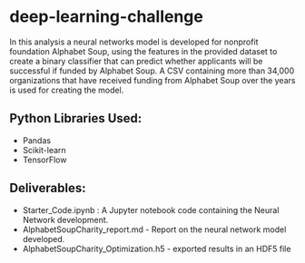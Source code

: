 # deep-learning-challenge

In this analysis a neural networks model is developed for nonprofit foundation Alphabet Soup,  using the features in the provided dataset to create a binary classifier that can predict whether applicants will be successful if funded by Alphabet Soup.
A CSV containing more than 34,000 organizations that have received funding from Alphabet Soup over the years is used for creating the model.

## Python Libraries Used:
   * Pandas
   * Scikit-learn
   * TensorFlow

## Deliverables:
   * Starter_Code.ipynb : A Jupyter notebook code containing the Neural Network development.
   * AlphabetSoupCharity_report.md - Report on the neural network model developed.
   * AlphabetSoupCharity_Optimization.h5 - exported results in an HDF5 file
 
